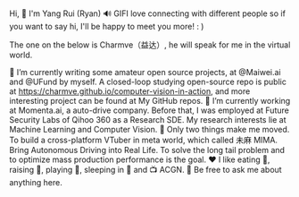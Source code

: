 Hi, 👋 I'm Yang Rui (Ryan) 🔊
GIFI love connecting with different people so if you want to say hi, I'll be happy to meet you more! : )

The one on the below is Charmve（益达）, he will speak for me in the virtual world.

🔭 I’m currently writing some amateur open source projects, at @Maiwei.ai and @UFund by myself. A closed-loop studying open-source repo is public at https://charmve.github.io/computer-vision-in-action, and more interesting project can be found at My GitHub repos.
🌱 I’m currently working at Momenta.ai, a auto-drive company. Before that, I was employed at Future Security Labs of Qihoo 360 as a Research SDE. My research interests lie at Machine Learning and Computer Vision.
🤔 Only two things make me moved.
To build a cross-platform VTuber in meta world, which called 未麻 MIMA.
Bring Autonomous Driving into Real Life. To solve the long tail problem and to optimize mass production performance is the goal.
❤️ I like eating 🍉, raising 🐓, playing 🏓, sleeping in 🛌 and 📺 ACGN.
💬 Be free to ask me about anything here.
